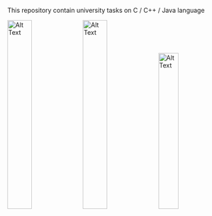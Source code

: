 This repository contain university tasks on C / C++ / Java language

<img src="https://github.com/Timokrut/C/assets/113369010/a8b0e683-9445-4ecc-b995-23fbf24b414a" alt="Alt Text" style="width:33%; height:auto;">
<img src="https://github.com/user-attachments/assets/d8ae9fc6-6944-4244-844f-a7a3bc44ff01" alt="Alt Text" style="width:33%; height:auto;">
<img src="https://github.com/user-attachments/assets/07e2d4f8-02b4-46b7-969e-ac4ac1d5702e" alt="Alt Text" style="width:30%; height:auto;">



